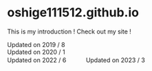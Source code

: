 # oshige111512.github.io

This is my introduction !
Check out my site !

Updated on 2019 / 8  
Updated on 2020 / 1  
Updated on 2022 / 6　　　
Updated on 2023 / 3
